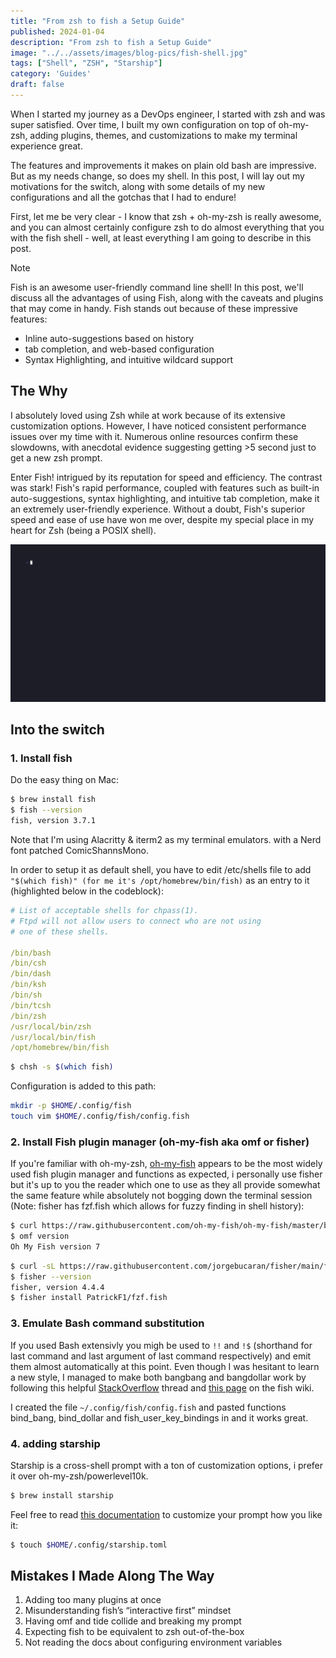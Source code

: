 ```yaml
---
title: "From zsh to fish a Setup Guide"
published: 2024-01-04
description: "From zsh to fish a Setup Guide"
image: "../../assets/images/blog-pics/fish-shell.jpg"
tags: ["Shell", "ZSH", "Starship"]
category: 'Guides'
draft: false
---
```


When I started my journey as a DevOps engineer, I started with zsh and was super satisfied. Over time, I built my own configuration on top of oh-my-zsh, adding plugins, themes, and customizations to make my terminal experience great.

The features and improvements it makes on plain old bash are impressive. But as my needs change, so does my shell. In this post, I will lay out my motivations for the switch, along with some details of my new configurations and all the gotchas that I had to endure!

First, let me be very clear - I know that zsh + oh-my-zsh is really awesome, and you can almost certainly configure zsh to do almost everything that you with the fish shell - well, at least everything I am going to describe in this post.

> [!NOTE]
>
> Fish is an awesome user-friendly command line shell! In this post, we'll discuss all the advantages of using Fish, along with the caveats and plugins that may come in handy. Fish stands out because of these impressive features:
>
> - Inline auto-suggestions based on history
> - tab completion, and web-based configuration
> - Syntax Highlighting, and intuitive wildcard support

## The Why

I absolutely loved using Zsh while at work because of its extensive customization options. However, I have noticed consistent performance issues over my time with it. Numerous online resources confirm these slowdowns, with anecdotal evidence suggesting getting >5 second just to get a new zsh prompt.

Enter Fish! intrigued by its reputation for speed and efficiency. The contrast was stark! Fish's rapid performance, coupled with features such as built-in auto-suggestions, syntax highlighting, and intuitive tab completion, make it an extremely user-friendly experience. Without a doubt, Fish's superior speed and ease of use have won me over, despite my special place in my heart for Zsh (being a POSIX shell).

![fish-demo](../../assets/images/blog-pics/fish-demo.gif "fish-demo")

## Into the switch

### 1. Install fish

Do the easy thing on Mac:

```sh
$ brew install fish
$ fish --version
fish, version 3.7.1
```

Note that I'm using Alacritty & iterm2 as my terminal emulators. with a Nerd font patched ComicShannsMono.

In order to setup it as default shell, you have to edit /etc/shells file to add `"$(which fish)" (for me it's /opt/homebrew/bin/fish)` as an entry to it (highlighted below in the codeblock):

```yaml
# List of acceptable shells for chpass(1).
# Ftpd will not allow users to connect who are not using
# one of these shells.

/bin/bash
/bin/csh
/bin/dash
/bin/ksh
/bin/sh
/bin/tcsh
/bin/zsh
/usr/local/bin/zsh
/usr/local/bin/fish
/opt/homebrew/bin/fish
```

```sh
$ chsh -s $(which fish)
```

Configuration is added to this path:

```sh
mkdir -p $HOME/.config/fish
touch vim $HOME/.config/fish/config.fish
```

### 2. Install Fish plugin manager (oh-my-fish aka omf or fisher)

If you're familiar with oh-my-zsh, [oh-my-fish](https://github.com/oh-my-fish/oh-my-fish) appears to be the most widely used fish plugin manager and functions as expected, i personally use fisher but it's up to you the reader which one to use as they all provide somewhat the same feature while absolutely not bogging down the terminal session (Note: fisher has fzf.fish which allows for fuzzy finding in shell history):

```sh
$ curl https://raw.githubusercontent.com/oh-my-fish/oh-my-fish/master/bin/install | fish
$ omf version
Oh My Fish version 7
```

```sh
$ curl -sL https://raw.githubusercontent.com/jorgebucaran/fisher/main/functions/fisher.fish | source && fisher install jorgebucaran/fisher
$ fisher --version
fisher, version 4.4.4
$ fisher install PatrickF1/fzf.fish
```

### 3. Emulate Bash command substitution

If you used Bash extensivly you migh be used to `!!` and `!$` (shorthand for last command and last argument of last command respectively) and emit them almost automatically at this point. Even though I was hesitant to learn a new style, I managed to make both bangbang and bangdollar work by following this helpful [StackOverflow](https://superuser.com/questions/719531/what-is-the-equivalent-of-bashs-and-in-the-fish-shell) thread and [this page](https://github.com/fish-shell/fish-shell/wiki/Bash-Style-Command-Substitution-and-Chaining-(!!-!%24-&&-%7C%7C)) on the fish wiki.

I created the file `~/.config/fish/config.fish` and pasted functions bind_bang, bind_dollar and fish_user_key_bindings in and it works great.

### 4. adding starship

Starship is a cross-shell prompt with a ton of customization options, i prefer it over oh-my-zsh/powerlevel10k.

```sh
$ brew install starship 
```

Feel free to read [this documentation](https://starship.rs/config/#prompt) to customize your prompt how you like it:

```sh
$ touch $HOME/.config/starship.toml
```

## Mistakes I Made Along The Way

1. Adding too many plugins at once
2. Misunderstanding fish’s “interactive first” mindset
3. Having omf and tide collide and breaking my prompt
4. Expecting fish to be equivalent to zsh out-of-the-box
5. Not reading the docs about configuring environment variables
